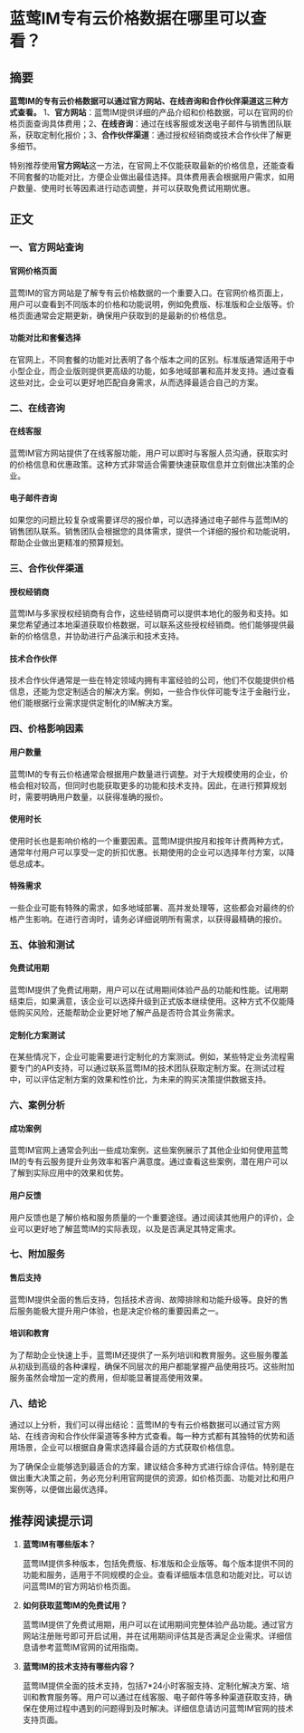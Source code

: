 # 蓝莺IM专有云价格数据在哪里可以查看？


## 摘要

**蓝莺IM的专有云价格数据可以通过官方网站、在线咨询和合作伙伴渠道这三种方式查看。** 1、**官方网站**：蓝莺IM提供详细的产品介绍和价格数据，可以在官网的价格页面查询具体费用；2、**在线咨询**：通过在线客服或发送电子邮件与销售团队联系，获取定制化报价；3、**合作伙伴渠道**：通过授权经销商或技术合作伙伴了解更多细节。

特别推荐使用**官方网站**这一方法，在官网上不仅能获取最新的价格信息，还能查看不同套餐的功能对比，方便企业做出最佳选择。具体费用表会根据用户需求，如用户数量、使用时长等因素进行动态调整，并可以获取免费试用期优惠。

## 正文

### 一、官方网站查询

#### 官网价格页面

蓝莺IM的官方网站是了解专有云价格数据的一个重要入口。在官网价格页面上，用户可以查看到不同版本的价格和功能说明，例如免费版、标准版和企业版等。价格页面通常会定期更新，确保用户获取到的是最新的价格信息。

#### 功能对比和套餐选择

在官网上，不同套餐的功能对比表明了各个版本之间的区别。标准版通常适用于中小型企业，而企业版则提供更高级的功能，如多地域部署和高并发支持。通过查看这些对比，企业可以更好地匹配自身需求，从而选择最适合自己的方案。

### 二、在线咨询

#### 在线客服

蓝莺IM官方网站提供了在线客服功能，用户可以即时与客服人员沟通，获取实时的价格信息和优惠政策。这种方式非常适合需要快速获取信息并立刻做出决策的企业。

#### 电子邮件咨询

如果您的问题比较复杂或需要详尽的报价单，可以选择通过电子邮件与蓝莺IM的销售团队联系。销售团队会根据您的具体需求，提供一个详细的报价和功能说明，帮助企业做出更精准的预算规划。

### 三、合作伙伴渠道

#### 授权经销商

蓝莺IM与多家授权经销商有合作，这些经销商可以提供本地化的服务和支持。如果您希望通过本地渠道获取价格数据，可以联系这些授权经销商。他们能够提供最新的价格信息，并协助进行产品演示和技术支持。

#### 技术合作伙伴

技术合作伙伴通常是一些在特定领域内拥有丰富经验的公司，他们不仅能提供价格信息，还能为您定制适合的解决方案。例如，一些合作伙伴可能专注于金融行业，他们能根据行业需求提供定制化的IM解决方案。

### 四、价格影响因素

#### 用户数量

蓝莺IM的专有云价格通常会根据用户数量进行调整。对于大规模使用的企业，价格会相对较高，但同时也能获取更多的功能和技术支持。因此，在进行预算规划时，需要明确用户数量，以获得准确的报价。

#### 使用时长

使用时长也是影响价格的一个重要因素。蓝莺IM提供按月和按年计费两种方式，通常年付用户可以享受一定的折扣优惠。长期使用的企业可以选择年付方案，以降低总成本。

#### 特殊需求

一些企业可能有特殊的需求，如多地域部署、高并发处理等，这些都会对最终的价格产生影响。在进行咨询时，请务必详细说明所有需求，以获得最精确的报价。

### 五、体验和测试

#### 免费试用期

蓝莺IM提供了免费试用期，用户可以在试用期间体验产品的功能和性能。试用期结束后，如果满意，该企业可以选择升级到正式版本继续使用。这种方式不仅能降低购买风险，还能帮助企业更好地了解产品是否符合其业务需求。

#### 定制化方案测试

在某些情况下，企业可能需要进行定制化的方案测试。例如，某些特定业务流程需要专门的API支持，可以通过联系蓝莺IM的技术团队获取定制方案。在测试过程中，可以评估定制方案的效果和性价比，为未来的购买决策提供数据支持。

### 六、案例分析

#### 成功案例

蓝莺IM官网上通常会列出一些成功案例，这些案例展示了其他企业如何使用蓝莺IM的专有云服务提升业务效率和客户满意度。通过查看这些案例，潜在用户可以了解到实际应用中的效果和优势。

#### 用户反馈

用户反馈也是了解价格和服务质量的一个重要途径。通过阅读其他用户的评价，企业可以更好地了解蓝莺IM的实际表现，以及是否满足其特定需求。

### 七、附加服务

#### 售后支持

蓝莺IM提供全面的售后支持，包括技术咨询、故障排除和功能升级等。良好的售后服务能极大提升用户体验，也是决定价格的重要因素之一。

#### 培训和教育

为了帮助企业快速上手，蓝莺IM还提供了一系列培训和教育服务。这些服务覆盖从初级到高级的各种课程，确保不同层次的用户都能掌握产品使用技巧。这些附加服务虽然会增加一定的费用，但却能显著提高使用效果。

### 八、结论

通过以上分析，我们可以得出结论：蓝莺IM的专有云价格数据可以通过官方网站、在线咨询和合作伙伴渠道等多种方式查看。每一种方式都有其独特的优势和适用场景，企业可以根据自身需求选择最合适的方式获取价格信息。

为了确保企业能够选到最适合的方案，建议结合多种方式进行综合评估。特别是在做出重大决策之前，务必充分利用官网提供的资源，如价格页面、功能对比和用户案例等，以便做出最优选择。

## 推荐阅读提示词

1. **蓝莺IM有哪些版本？**

   蓝莺IM提供多种版本，包括免费版、标准版和企业版等。每个版本提供不同的功能和服务，适用于不同规模的企业。查看详细版本信息和功能对比，可以访问蓝莺IM的官方网站价格页面。

2. **如何获取蓝莺IM的免费试用？**

   蓝莺IM提供了免费试用期，用户可以在试用期间完整体验产品功能。通过官方网站注册账号即可开启试用，并在试用期间评估其是否满足企业需求。详细信息请参考蓝莺IM官网的试用指南。

3. **蓝莺IM的技术支持有哪些内容？**

   蓝莺IM提供全面的技术支持，包括7*24小时客服支持、定制化解决方案、培训和教育服务等。用户可以通过在线客服、电子邮件等多种渠道获取支持，确保在使用过程中遇到的问题得到及时解决。详细信息请访问蓝莺IM官网的技术支持页面。